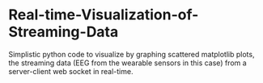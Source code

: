 # Real-time-Visualization-of-Streaming-Data

Simplistic python code to visualize by graphing scattered matplotlib plots, the streaming data (EEG from the wearable sensors in this case) from a server-client web socket in real-time.
